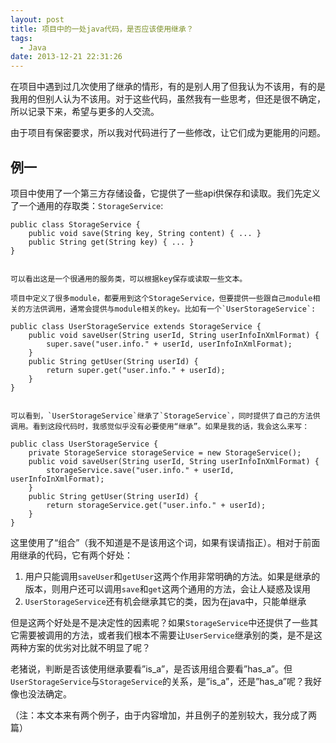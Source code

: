 ```yaml
---
layout: post
title: 项目中的一处java代码，是否应该使用继承？
tags:
  - Java
date: 2013-12-21 22:31:26
---
```


在项目中遇到过几次使用了继承的情形，有的是别人用了但我认为不该用，有的是我用的但别人认为不该用。对于这些代码，虽然我有一些思考，但还是很不确定，所以记录下来，希望与更多的人交流。

由于项目有保密要求，所以我对代码进行了一些修改，让它们成为更能用的问题。

## 例一

项目中使用了一个第三方存储设备，它提供了一些api供保存和读取。我们先定义了一个通用的存取类：`StorageService`:

    public class StorageService {
        public void save(String key, String content) { ... }
        public String get(String key) { ... }
    }
    

    可以看出这是一个很通用的服务类，可以根据key保存或读取一些文本。

    项目中定义了很多module，都要用到这个StorageService，但要提供一些跟自己module相关的方法供调用，通常会提供与module相关的key。比如有一个`UserStorageService`:

    public class UserStorageService extends StorageService {
        public void saveUser(String userId, String userInfoInXmlFormat) {
            super.save("user.info." + userId, userInfoInXmlFormat);
        }
        public String getUser(String userId) {
            return super.get("user.info." + userId);
        }
    }
    

    可以看到，`UserStorageService`继承了`StorageService`，同时提供了自己的方法供调用。看到这段代码时，我感觉似乎没有必要使用“继承”。如果是我的话，我会这么来写：

    public class UserStorageService {
        private StorageService storageService = new StorageService();
        public void saveUser(String userId, String userInfoInXmlFormat) {
            storageService.save("user.info." + userId, userInfoInXmlFormat);
        }
        public String getUser(String userId) {
            return storageService.get("user.info." + userId);
        }
    }

这里使用了“组合”（我不知道是不是该用这个词，如果有误请指正）。相对于前面用继承的代码，它有两个好处：

1.  用户只能调用`saveUser`和`getUser`这两个作用非常明确的方法。如果是继承的版本，则用户还可以调用`save`和`get`这两个通用的方法，会让人疑惑及误用
2.  `UserStorageService`还有机会继承其它的类，因为在java中，只能单继承

但是这两个好处是不是决定性的因素呢？如果`StorageService`中还提供了一些其它需要被调用的方法，或者我们根本不需要让`UserService`继承别的类，是不是这两种方案的优劣对比就不明显了呢？

老猪说，判断是否该使用继承要看&#8221;is_a&#8221;，是否该用组合要看&#8221;has_a&#8221;。但`UserStorageService`与`StorageService`的关系，是&#8221;is_a&#8221;，还是&#8221;has_a&#8221;呢？我好像也没法确定。

（注：本文本来有两个例子，由于内容增加，并且例子的差别较大，我分成了两篇）